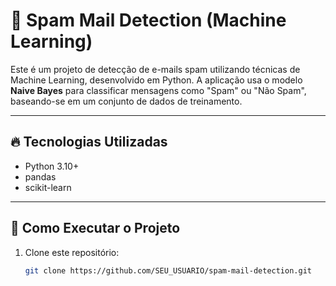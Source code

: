 # 📩 Spam Mail Detection (Machine Learning)

Este é um projeto de detecção de e-mails spam utilizando técnicas de Machine Learning, desenvolvido em Python. A aplicação usa o modelo **Naive Bayes** para classificar mensagens como "Spam" ou "Não Spam", baseando-se em um conjunto de dados de treinamento.

---

## 🔥 Tecnologias Utilizadas

- Python 3.10+
- pandas
- scikit-learn

---

## 🚀 Como Executar o Projeto

1. Clone este repositório:
   ```bash
   git clone https://github.com/SEU_USUARIO/spam-mail-detection.git
